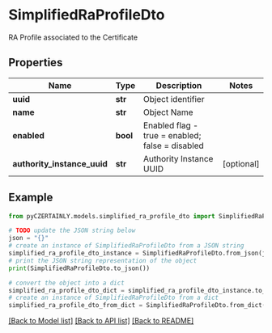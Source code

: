 # SimplifiedRaProfileDto

RA Profile associated to the Certificate

## Properties

Name | Type | Description | Notes
------------ | ------------- | ------------- | -------------
**uuid** | **str** | Object identifier | 
**name** | **str** | Object Name | 
**enabled** | **bool** | Enabled flag - true &#x3D; enabled; false &#x3D; disabled | 
**authority_instance_uuid** | **str** | Authority Instance UUID | [optional] 

## Example

```python
from pyCZERTAINLY.models.simplified_ra_profile_dto import SimplifiedRaProfileDto

# TODO update the JSON string below
json = "{}"
# create an instance of SimplifiedRaProfileDto from a JSON string
simplified_ra_profile_dto_instance = SimplifiedRaProfileDto.from_json(json)
# print the JSON string representation of the object
print(SimplifiedRaProfileDto.to_json())

# convert the object into a dict
simplified_ra_profile_dto_dict = simplified_ra_profile_dto_instance.to_dict()
# create an instance of SimplifiedRaProfileDto from a dict
simplified_ra_profile_dto_from_dict = SimplifiedRaProfileDto.from_dict(simplified_ra_profile_dto_dict)
```
[[Back to Model list]](../README.md#documentation-for-models) [[Back to API list]](../README.md#documentation-for-api-endpoints) [[Back to README]](../README.md)


